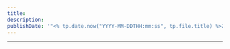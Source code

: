 ```yaml
---
title: 
description: 
publishDate: '"<% tp.date.now("YYYY-MM-DDTHH:mm:ss", tp.file.title) %>Z"'
---
```

---
